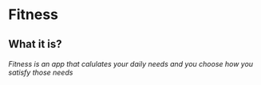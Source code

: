 # Fitness
## What it is?
###### Fitness is an app that calulates your daily needs and you choose how you satisfy those needs
  

